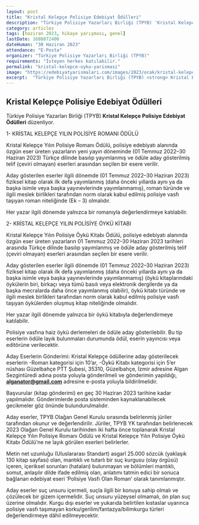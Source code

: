 ```yaml
---
layout: post
title: "Kristal Kelepçe Polisiye Edebiyat Ödülleri"
description: "Türkiye Polisiye Yazarları Birliği (TPYB) 'Kristal Kelepçe Polisiye Edebiyat Ödülleri' düzenliyor."
category: articles
tags: [haziran 2023, hikaye yarışması, genel]
lastDate: 1688072400
dateHuman: "30 Haziran 2023"
attendance: "E-Posta"
organizer: "Türkiye Polisiye Yazarları Birliği (TPYB)"
requirements: "İsteyen herkes katılabilir."
permalink: "kristal-kelepce-oyku-yarismasi"
image: "https://edebiyatyarismalari.com/images/2023/ocak/kristal-kelepce-oyku-yarismasi.jpg"
excerpt:  "Türkiye Polisiye Yazarları Birliği (TPYB) <strong> Kristal Kelepçe Polisiye Edebiyat Ödülleri </strong> düzenliyor."
---
```


## Kristal Kelepçe Polisiye Edebiyat Ödülleri
Türkiye Polisiye Yazarları Birliği (TPYB) **Kristal Kelepçe Polisiye Edebiyat Ödülleri** düzenliyor.  


1- KRİSTAL KELEPÇE YILIN POLİSİYE ROMANI ÖDÜLÜ

Kristal Kelepçe Yılın Polisiye Romanı Ödülü, polisiye edebiyatı alanında özgün eser üreten yazarların yeni yayın döneminde (01 Temmuz 2022–30 Haziran 2023) Türkçe dilinde basılıp yayımlanmış ve ödüle aday gösterilmiş telif (çeviri olmayan) eserleri arasından seçilen bir esere verilir.

Aday gösterilen eserler ilgili dönemde (01 Temmuz 2022–30 Haziran 2023) fiziksel kitap olarak ilk defa yayımlanmış (daha önceki yıllarda aynı ya da başka isimle veya başka yayınevlerinde yayımlanmamış), roman türünde ve ilgili meslek birlikleri tarafından norm olarak kabul edilmiş polisiye vasfı taşıyan roman niteliğinde (Ek – 3) olmalıdır.

Her yazar ilgili dönemde yalnızca bir romanıyla değerlendirmeye katılabilir.


2- KRİSTAL KELEPÇE YILIN POLİSİYE ÖYKÜ KİTABI

Kristal Kelepçe Yılın Polisiye Öykü Kitabı Ödülü, polisiye edebiyatı alanında özgün eser üreten yazarların 01 Temmuz 2022–30 Haziran 2023 tarihleri arasında Türkçe dilinde basılıp yayımlanmış ve ödüle aday gösterilmiş telif (çeviri olmayan) eserleri arasından seçilen bir esere verilir.

Aday gösterilen eserler ilgili dönemde (01 Temmuz 2022–30 Haziran 2023) fiziksel kitap olarak ilk defa yayımlanmış (daha önceki yıllarda aynı ya da başka isimle veya başka yayınevlerinde yayımlanmamış) (öykü kitaplarındaki öykülerin biri, birkaçı veya tümü basılı veya elektronik dergilerde ya da başka mecralarda daha önce yayımlanmış olabilir), öykü kitabı türünde ve ilgili meslek birlikleri tarafından norm olarak kabul edilmiş polisiye vasfı taşıyan öykülerden oluşmuş kitap niteliğinde olmalıdır.

Her yazar ilgili dönemde yalnızca bir öykü kitabıyla değerlendirmeye katılabilir.

Polisiye vasfına haiz öykü derlemeleri de ödüle aday gösterilebilir. Bu tip eserlerin ödüle layık bulunmaları durumunda ödül, eserin yayıncısı veya editörüne verilecektir.

Aday Eserlerin Gönderimi:
Kristal Kelepçe ödüllerine aday gösterilecek eserlerin
-Roman kategorisi için 10’ar,
-Öykü Kitabı kategorisi için 5’er nüshası
Güzelbahçe PTT Şubesi, 35310, Güzelbahçe, İzmir adresine Algan Sezgintüredi adına posta yoluyla gönderilmeli ve gönderimin yapıldığı, **alganator@gmail.com** adresine e-posta yoluyla bildirilmelidir.

Başvurular (kitap gönderimi) en geç 30 Haziran 2023 tarihine kadar yapılmalıdır. Gönderimlerde posta sisteminden kaynaklanabilecek gecikmeler göz önünde bulundurulmalıdır.

Aday eserler, TPYB Olağan Genel Kurulu sırasında belirlenmiş jüriler tarafından okunur ve değerlendirilir. Jüriler, TPYB YK tarafından belirlenecek 2023 Olağan Genel Kurulu tarihinden iki hafta önce toplanarak Kristal Kelepçe Yılın Polisiye Romanı Ödülü ve Kristal Kelepçe Yılın Polisiye Öykü Kitabı Ödülü’ne ne layık görülen eserleri belirlerler.

Metin net uzunluğu (Uluslararası Standart) asgarî 25.000 sözcük (yaklaşık 130 kitap sayfası) olan, mantıklı ve tutarlı bir suç kurgusu (olay örgüsü) içeren, içeriksel sorunları (hataları) bulunmayan ve bölümleri mantıklı, somut, anlaşılır dilde ifade edilmiş olan, anlatımı tatmin edici bir sonuca bağlanan edebiyat eseri ‘Polisiye Vasfı Olan Roman’ olarak tanımlanmıştır.

Aday eserler suç unsuru içermeli, suçla ilgili bir konuya sahip olmalı ve çözülecek bir gizem içermelidir. Suç unsuru yüzeysel olmamalı, ön plan suç üzerine olmalıdır. Kurgu dışı eserler ve yukarıda belirtilen kıstaslar uyarınca polisiye vasfı taşımayan korku/gerilim/fantazya/bilimkurgu türleri değerlendirmeye dâhil edilmeyecektir.